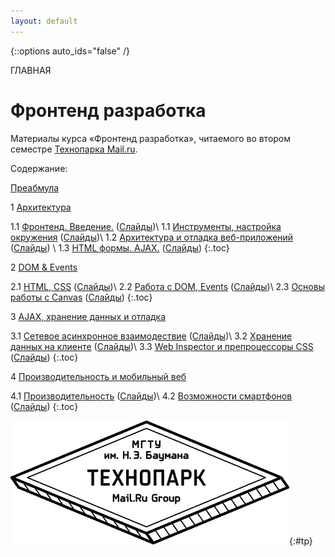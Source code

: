 ```yaml
---
layout: default
---
```


{::options auto_ids="false" /}

ГЛАВНАЯ

# Фронтенд разработка

Материалы курса «Фронтенд разработка», читаемого во втором семестре [Технопарка Mail.ru](https://park.mail.ru/).

Содержание:

[Преабмула](/0/)

1 [Архитектура](/1/)

1.1 [Фронтенд. Введение.](/1/#1.1) ([Слайды](/p/1/#1))\\
1.1 [Инструменты, настройка окружения](/1/#1.1) ([Слайды](/p/1/#68))\\
1.2 [Архитектура и отладка веб-приложений](/1/#1.2) ([Слайды](/p/1/#122)) \\
1.3 [HTML формы. AJAX.](/1/#1.3) ([Слайды](/p/1/#179))
{:.toc}

2 [DOM & Events](/2/)

2.1 [HTML, CSS](/2/#2.1) ([Слайды](/p/2/#1))\\
2.2 [Работа с DOM, Events](/2/#2.2) ([Слайды](/p/2/#40))\\
2.3 [Основы работы с Canvas](/2/#2.3) ([Слайды](/p/2/#80))
{:.toc}

3 [AJAX, хранение данных и отладка](/3/)

3.1 [Сетевое асинхронное взаимодествие](/3/#3.1) ([Слайды](/p/3/#1))\\
3.2 [Хранение данных на клиенте](/3/#3.2) ([Слайды](/p/3/#55))\\
3.3 [Web Inspector и препроцессоры CSS](/3/#3.3) ([Слайды](/p/3/#74))
{:.toc}

4 [Производительность и мобильный веб](/4/)

4.1 [Производительность](/4/#4.1) ([Слайды](/p/4/#1))\\
4.2 [Возможности смартфонов](/4/#4.2) ([Слайды](/p/4/#68))
{:.toc}

![Технопарк Mail.ru](/pics/tp.png){:#tp}

